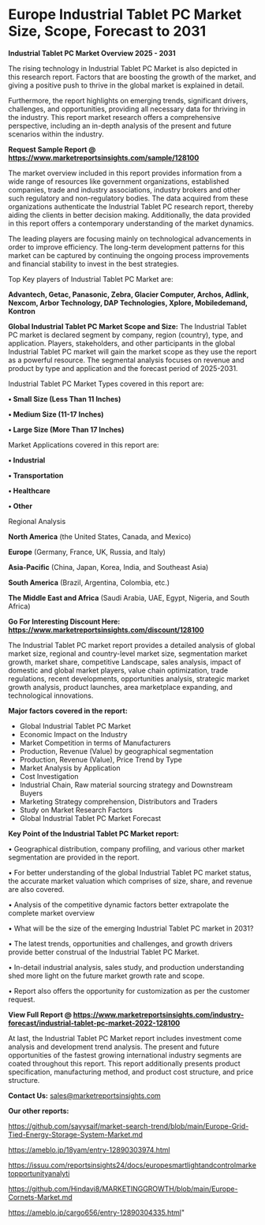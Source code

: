 # Europe Industrial Tablet PC Market Size, Scope, Forecast to 2031

<Strong> Industrial Tablet PC Market Overview 2025 - 2031</strong>

The rising technology in Industrial Tablet PC Market is also depicted in this research report. Factors that are boosting the growth of the market, and giving a positive push to thrive in the global market is explained in detail.

Furthermore, the report highlights on emerging trends, significant drivers, challenges, and opportunities, providing all necessary data for thriving in the industry. This report market research offers a comprehensive perspective, including an in-depth analysis of the present and future scenarios within the industry.

<strong>Request Sample Report @ <a href=https://www.marketreportsinsights.com/sample/128100>https://www.marketreportsinsights.com/sample/128100</a></strong>

The market overview included in this report provides information from a wide range of resources like government organizations, established companies, trade and industry associations, industry brokers and other such regulatory and non-regulatory bodies. The data acquired from these organizations authenticate the Industrial Tablet PC research report, thereby aiding the clients in better decision making. Additionally, the data provided in this report offers a contemporary understanding of the market dynamics.

The leading players are focusing mainly on technological advancements in order to improve efficiency. The long-term development patterns for this market can be captured by continuing the ongoing process improvements and financial stability to invest in the best strategies.

Top Key players of Industrial Tablet PC Market are:

<strong>Advantech, Getac, Panasonic, Zebra, Glacier Computer, Archos, Adlink, Nexcom, Arbor Technology, DAP Technologies, Xplore, Mobiledemand, Kontron</strong>

<strong><b>Global Industrial Tablet PC Market Scope and Size:</b></strong>
The Industrial Tablet PC market is declared segment by company, region (country), type, and application. Players, stakeholders, and other participants in the global Industrial Tablet PC market will gain the market scope as they use the report as a powerful resource. The segmental analysis focuses on revenue and product by type and application and the forecast period of 2025-2031.

Industrial Tablet PC Market Types covered in this report are:

<strong>• Small Size (Less Than 11 Inches)

• Medium Size (11-17 Inches)

• Large Size (More Than 17 Inches)</strong>

Market Applications covered in this report are:

<strong>• Industrial

• Transportation

• Healthcare

• Other</strong> 

Regional Analysis

<strong>North America</strong> (the United States, Canada, and Mexico)

<strong>Europe</strong> (Germany, France, UK, Russia, and Italy)

<strong>Asia-Pacific</strong> (China, Japan, Korea, India, and Southeast Asia)

<strong>South America</strong> (Brazil, Argentina, Colombia, etc.)

<strong>The Middle East and Africa</strong> (Saudi Arabia, UAE, Egypt, Nigeria, and South Africa)

<strong>Go For Interesting Discount Here: <a href=https://www.marketreportsinsights.com/discount/128100>https://www.marketreportsinsights.com/discount/128100</a></strong>

The Industrial Tablet PC market report provides a detailed analysis of global market size, regional and country-level market size, segmentation market growth, market share, competitive Landscape, sales analysis, impact of domestic and global market players, value chain optimization, trade regulations, recent developments, opportunities analysis, strategic market growth analysis, product launches, area marketplace expanding, and technological innovations.

<strong><b>Major factors covered in the report:</b></strong>
<ul>
  <li>Global Industrial Tablet PC Market </li>
  <li>Economic Impact on the Industry</li>
  <li>Market Competition in terms of Manufacturers</li>
  <li>Production, Revenue (Value) by geographical segmentation</li>
  <li>Production, Revenue (Value), Price Trend by Type</li>
  <li>Market Analysis by Application</li>
  <li>Cost Investigation</li>
  <li>Industrial Chain, Raw material sourcing strategy and Downstream Buyers</li>
  <li>Marketing Strategy comprehension, Distributors and Traders</li>
  <li>Study on Market Research Factors</li>
  <li>Global Industrial Tablet PC Market Forecast</li>
</ul>

<strong><b>Key Point of the Industrial Tablet PC Market report:</b></strong>

• Geographical distribution, company profiling, and various other market segmentation are provided in the report.

• For better understanding of the global Industrial Tablet PC market status, the accurate market valuation which comprises of size, share, and revenue are also covered.

• Analysis of the competitive dynamic factors better extrapolate the complete market overview

• What will be the size of the emerging Industrial Tablet PC market in 2031?

• The latest trends, opportunities and challenges, and growth drivers provide better construal of the Industrial Tablet PC Market.

• In-detail industrial analysis, sales study, and production understanding shed more light on the future market growth rate and scope.

• Report also offers the opportunity for customization as per the customer request.

<strong><b>View Full Report @ <a href=https://www.marketreportsinsights.com/industry-forecast/industrial-tablet-pc-market-2022-128100>https://www.marketreportsinsights.com/industry-forecast/industrial-tablet-pc-market-2022-128100</a></b></strong>


At last, the Industrial Tablet PC Market report includes investment come analysis and development trend analysis. The present and future opportunities of the fastest growing international industry segments are coated throughout this report. This report additionally presents product specification, manufacturing method, and product cost structure, and price structure.

<strong>Contact Us:</strong>
sales@marketreportsinsights.com

<strong>Our other reports:</strong>

<a href=https://github.com/sayysaif/market-search-trend/blob/main/Europe-Grid-Tied-Energy-Storage-System-Market.md>https://github.com/sayysaif/market-search-trend/blob/main/Europe-Grid-Tied-Energy-Storage-System-Market.md</a>

<a href=https://ameblo.jp/18yam/entry-12890303974.html>https://ameblo.jp/18yam/entry-12890303974.html</a>

<a href=https://issuu.com/reportsinsights24/docs/europesmartlightandcontrolmarketopportunityanalyti>https://issuu.com/reportsinsights24/docs/europesmartlightandcontrolmarketopportunityanalyti</a>

<a href=https://github.com/Hindavi8/MARKETINGGROWTH/blob/main/Europe-Cornets-Market.md>https://github.com/Hindavi8/MARKETINGGROWTH/blob/main/Europe-Cornets-Market.md</a>

<a href=https://ameblo.jp/cargo656/entry-12890304335.html>https://ameblo.jp/cargo656/entry-12890304335.html</a>"
